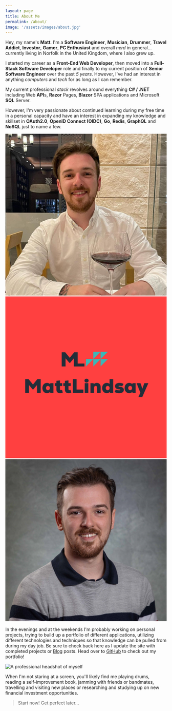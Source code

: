 ```yaml
---
layout: page
title: About Me
permalink: /about/
image: '/assets/images/about.jpg'
---
```


Hey, my name's **Matt**. I'm a **Software Engineer**, **Musician**, **Drummer**, **Travel Addict**, **Investor**, **Gamer**, **PC Enthusiast** and overall _nerd_ in general... currently living in Norfolk in the United Kingdom, where I also grew up.

I started my career as a **Front-End Web Developer**, then moved into a **Full-Stack Software Developer** role and finally to my current position of **Senior Software Engineer** over the past _5 years_. However, I've had an interest in anything _computers_ and _tech_ for as long as I can remember.

My current professional _stack_ revolves around everything **C# / .NET** including Web **API**s, **Razor** Pages, **Blazor** SPA applications and Microsoft **SQL** Server.

However, I'm very passionate about continued learning during my free time in a personal capacity and have an interest in expanding my knowledge and skillset in **OAuth2.0**, **OpenID Connect  (OIDC)**, **Go**, **Redis**, **GraphQL** and **NoSQL** just to name a few.

<div class="gallery-box">
  <div class="gallery">
    <img alt="A portrait photo that was taken of me on holiday" src="/assets/images/headshot-2.png" loading="lazy">
    <img alt="The logo I created for this website" src="/assets/images/mattlindsay_logo.png" loading="lazy">
    <img alt="A professional headshot of myself" src="/assets/images/headshot-1.jpg" loading="lazy">
  </div>
  <!-- <em>Gallery / <a href="https://unsplash.com/" target="_blank">Unsplash</a></em> -->
</div>

In the evenings and at the weekends I'm probably working on personal projects, trying to build up a portfolio of different applications, utilizing different technologies and techniques so that knowledge can be pulled from during my day job. Be sure to check back here as I update the site with completed projects or [Blog](/blog/) posts. Head over to [GitHub](https://github.com/melittleman) to check out my portfolio!

![A professional headshot of myself]({{site.baseurl}}/assets/images/hero-alt.jpg)
<!-- *Photo by [Alyssa Strohmann](https://unsplash.com/photos/2r2RUsEU1Aw) on [Unsplash](https://unsplash.com/)* -->

When I'm not staring at a screen, you'll likely find me playing drums, reading a self-improvement book, jamming with friends or bandmates, travelling and visiting new places or researching and studying up on new financial investment opportunities.

<!-- Finish writing more about band, touring etc... -->

> Start now! Get perfect later...
